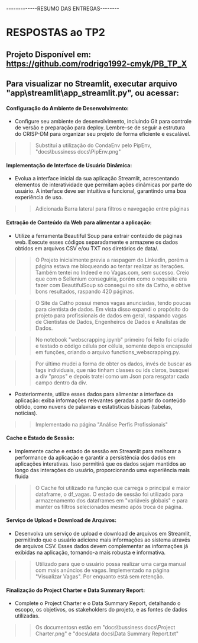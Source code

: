 -------------RESUMO DAS ENTREGAS--------

# RESPOSTAS ao TP2
## Projeto Disponível em: https://github.com/rodrigo1992-cmyk/PB_TP_X
## Para visualizar no Streamlit, executar arquivo "app\streamlit\app_streamlit.py", ou acessar: 

#### Configuração do Ambiente de Desenvolvimento:
  * Configure seu ambiente de desenvolvimento, incluindo Git para controle de versão e preparação para deploy. Lembre-se de seguir a estrutura do CRISP-DM para organizar seu projeto de forma eficiente e escalável.
  
  >> Substituí a utilização do CondaEnv pelo PipEnv, "docs\bussiness docs\PipEnv.png"

#### Implementação de Interface de Usuário Dinâmica:
  * Evolua a interface inicial da sua aplicação Streamlit, acrescentando elementos de interatividade que permitam ações dinâmicas por parte do usuário. A interface deve ser intuitiva e funcional, garantindo uma boa experiência de uso.
    
  >> Adicionada Barra lateral para filtros e navegação entre páginas

#### Extração de Conteúdo da Web para alimentar a aplicação:
  * Utilize a ferramenta Beautiful Soup para extrair conteúdo de páginas web. Execute esses códigos separadamente e armazene os dados obtidos em arquivos CSV e/ou TXT nos diretórios de data/.
  
  >> O Projeto inicialmente previa a raspagem do Linkedin, porém a página estava me bloqueando ao tentar realizar as iterações. Também tentei no Indeed e no Vagas.com, sem sucesso. Creio que com o Sellenium conseguiria, porém como o requisito era fazer com BeautifulSoup só consegui no site da Catho, e obtive bons resultados, raspando 420 páginas.

  >> O Site da Catho possui menos vagas anunciadas, tendo poucas para cientista de dados. Em vista disso expandi o propósito do projeto para profissionais de dados em geral, raspando vagas de Cientistas de Dados, Engenheiros de Dados e Analistas de Dados.

  >> No notebook "webscrapping.ipynb" primeiro foi feito foi criado e testado o código célula por célula, somente depois encapsulei em funções, criando o arquivo functions_webscrapping.py.

  >> Por último mudei a forma de obter os dados, invés de buscar as tags individuais, que não tinham classes ou ids claros, busquei a div "props" e depois tratei como um Json para resgatar cada campo dentro da div.

  * Posteriormente, utilize esses dados para alimentar a interface da aplicação: exiba informações relevantes geradas a partir do conteúdo obtido, como nuvens de palavras e estatísticas básicas (tabelas, notícias).
  
  >> Implementado na página "Análise Perfis Profissionais"
  
#### Cache e Estado de Sessão:
  * Implemente cache e estado de sessão em Streamlit para melhorar a performance da aplicação e garantir a persistência dos dados em aplicações interativas. Isso permitirá que os dados sejam mantidos ao longo das interações do usuário, proporcionando uma experiência mais fluida
  
  >> O Cache foi utilizado na função que carrega o principal e maior dataframe, o df_vagas.
  >> O estado de sessão foi utilizado para armazenamento dos dataframes em "variáveis globais" e para manter os filtros selecionados mesmo após troca de página. 
  
#### Serviço de Upload e Download de Arquivos:
  * Desenvolva um serviço de upload e download de arquivos em Streamlit, permitindo que o usuário adicione mais informações ao sistema através de arquivos CSV. Esses dados devem complementar as informações já exibidas na aplicação, tornando-a mais robusta e informativa.
  
  >> Utilizado para que o usuário possa realizar uma carga manual com mais anúncios de vagas. Implementado na página "Visualizar Vagas". Por enquanto está sem retenção.
  
#### Finalização do Project Charter e Data Summary Report:
  * Complete o Project Charter e o Data Summary Report, detalhando o escopo, os objetivos, os stakeholders do projeto, e as fontes de dados utilizadas. 

>> Os documentosn estão em "docs\bussiness docs\Project Charter.png" e "docs\data docs\Data Summary Report.txt"
